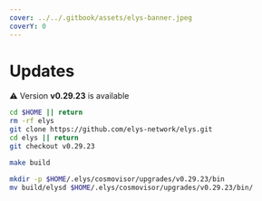 ```yaml
---
cover: ../../.gitbook/assets/elys-banner.jpeg
coverY: 0
---
```


# Updates

⚠️ Version **v0.29.23** is available

```bash
cd $HOME || return
rm -rf elys
git clone https://github.com/elys-network/elys.git
cd elys || return
git checkout v0.29.23

make build

mkdir -p $HOME/.elys/cosmovisor/upgrades/v0.29.23/bin
mv build/elysd $HOME/.elys/cosmovisor/upgrades/v0.29.23/bin/
```

